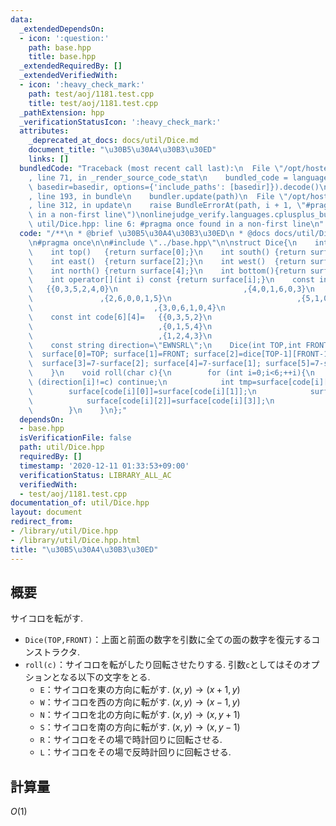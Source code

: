 ```yaml
---
data:
  _extendedDependsOn:
  - icon: ':question:'
    path: base.hpp
    title: base.hpp
  _extendedRequiredBy: []
  _extendedVerifiedWith:
  - icon: ':heavy_check_mark:'
    path: test/aoj/1181.test.cpp
    title: test/aoj/1181.test.cpp
  _pathExtension: hpp
  _verificationStatusIcon: ':heavy_check_mark:'
  attributes:
    _deprecated_at_docs: docs/util/Dice.md
    document_title: "\u30B5\u30A4\u30B3\u30ED"
    links: []
  bundledCode: "Traceback (most recent call last):\n  File \"/opt/hostedtoolcache/Python/3.9.1/x64/lib/python3.9/site-packages/onlinejudge_verify/documentation/build.py\"\
    , line 71, in _render_source_code_stat\n    bundled_code = language.bundle(stat.path,\
    \ basedir=basedir, options={'include_paths': [basedir]}).decode()\n  File \"/opt/hostedtoolcache/Python/3.9.1/x64/lib/python3.9/site-packages/onlinejudge_verify/languages/cplusplus.py\"\
    , line 193, in bundle\n    bundler.update(path)\n  File \"/opt/hostedtoolcache/Python/3.9.1/x64/lib/python3.9/site-packages/onlinejudge_verify/languages/cplusplus_bundle.py\"\
    , line 312, in update\n    raise BundleErrorAt(path, i + 1, \"#pragma once found\
    \ in a non-first line\")\nonlinejudge_verify.languages.cplusplus_bundle.BundleErrorAt:\
    \ util/Dice.hpp: line 6: #pragma once found in a non-first line\n"
  code: "/**\n * @brief \u30B5\u30A4\u30B3\u30ED\n * @docs docs/util/Dice.md\n */\n\
    \n#pragma once\n\n#include \"../base.hpp\"\n\nstruct Dice{\n    int surface[6];\n\
    \    int top()   {return surface[0];}\n    int south() {return surface[1];}\n\
    \    int east()  {return surface[2];}\n    int west()  {return surface[3];}\n\
    \    int north() {return surface[4];}\n    int bottom(){return surface[5];}\n\
    \    int operator[](int i) const {return surface[i];}\n    const int dice[6][6]=\
    \   {{0,3,5,2,4,0}\n                            ,{4,0,1,6,0,3}\n             \
    \               ,{2,6,0,0,1,5}\n                            ,{5,1,0,0,6,2}\n \
    \                           ,{3,0,6,1,0,4}\n                            ,{0,4,2,5,3,0}};\n\
    \    const int code[6][4]=   {{0,3,5,2}\n                            ,{0,2,5,3}\n\
    \                            ,{0,1,5,4}\n                            ,{0,4,5,1}\n\
    \                            ,{1,2,4,3}\n                            ,{1,3,4,2}};\n\
    \    const string direction=\"EWNSRL\";\n    Dice(int TOP,int FRONT){\n      \
    \  surface[0]=TOP; surface[1]=FRONT; surface[2]=dice[TOP-1][FRONT-1];\n      \
    \  surface[3]=7-surface[2]; surface[4]=7-surface[1]; surface[5]=7-surface[0];\n\
    \    }\n    void roll(char c){\n        for (int i=0;i<6;++i){\n            if\
    \ (direction[i]!=c) continue;\n            int tmp=surface[code[i][0]];\n    \
    \        surface[code[i][0]]=surface[code[i][1]];\n            surface[code[i][1]]=surface[code[i][2]];\n\
    \            surface[code[i][2]]=surface[code[i][3]];\n            surface[code[i][3]]=tmp;\n\
    \        }\n    }\n};"
  dependsOn:
  - base.hpp
  isVerificationFile: false
  path: util/Dice.hpp
  requiredBy: []
  timestamp: '2020-12-11 01:33:53+09:00'
  verificationStatus: LIBRARY_ALL_AC
  verifiedWith:
  - test/aoj/1181.test.cpp
documentation_of: util/Dice.hpp
layout: document
redirect_from:
- /library/util/Dice.hpp
- /library/util/Dice.hpp.html
title: "\u30B5\u30A4\u30B3\u30ED"
---
```

## 概要
サイコロを転がす.

- `Dice(TOP,FRONT)`：上面と前面の数字を引数に全ての面の数字を復元するコンストラクタ.
- `roll(c)`：サイコロを転がしたり回転させたりする. 引数`c`としてはそのオプションとなる以下の文字をとる.
    - `E`：サイコロを東の方向に転がす. $(x,y)\rightarrow (x+1,y)$
    - `W`：サイコロを西の方向に転がす. $(x,y)\rightarrow (x-1,y)$
    - `N`：サイコロを北の方向に転がす. $(x,y)\rightarrow (x,y+1)$
    - `S`：サイコロを南の方向に転がす. $(x,y)\rightarrow (x,y-1)$
    - `R`：サイコロをその場で時計回りに回転させる.
    - `L`：サイコロをその場で反時計回りに回転させる.

## 計算量
$O(1)$